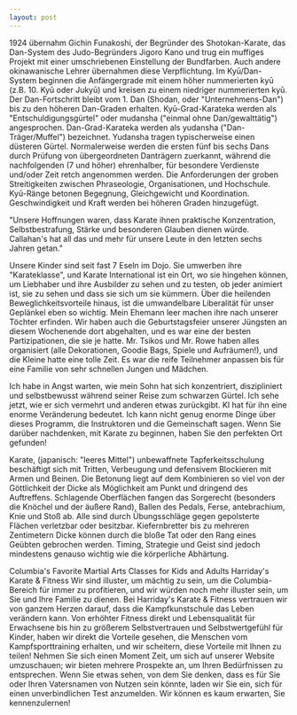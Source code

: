 ```yaml
---
layout: post
---
```


1924 übernahm Gichin Funakoshi, der Begründer des Shotokan-Karate, das Dan-System des Judo-Begründers Jigoro Kano und trug ein muffiges Projekt mit einer umschriebenen Einstellung der Bundfarben. Auch andere okinawanische Lehrer übernahmen diese Verpflichtung. Im Kyū/Dan-System beginnen die Anfängergrade mit einem höher nummerierten kyū (z.B. 10. Kyū oder Jukyū) und kreisen zu einem niedriger nummerierten kyū. Der Dan-Fortschritt bleibt vom 1. Dan (Shodan, oder "Unternehmens-Dan") bis zu den höheren Dan-Graden erhalten. Kyū-Grad-Karateka werden als "Entschuldigungsgürtel" oder mudansha ("einmal ohne Dan/gewalttätig") angesprochen. Dan-Grad-Karateka werden als yudansha ("Dan-Träger/Muffel") bezeichnet. Yudansha tragen typischerweise einen düsteren Gürtel. Normalerweise werden die ersten fünf bis sechs Dans durch Prüfung von übergeordneten Danträgern zuerkannt, während die nachfolgenden (7 und höher) ehrenhalber, für besondere Verdienste und/oder Zeit retch angenommen werden. Die Anforderungen der groben Streitigkeiten zwischen Phraseologie, Organisationen, und Hochschule. Kyū-Ränge betonen Begegnung, Gleichgewicht und Koordination. Geschwindigkeit und Kraft werden bei höheren Graden hinzugefügt.

"Unsere Hoffnungen waren, dass Karate ihnen praktische Konzentration, Selbstbestrafung, Stärke und besonderen Glauben dienen würde. Callahan's hat all das und mehr für unsere Leute in den letzten sechs Jahren getan."

Unsere Kinder sind seit fast 7 Eseln im Dojo. Sie umwerben ihre "Karateklasse", und Karate International ist ein Ort, wo sie hingehen können, um Liebhaber und ihre Ausbilder zu sehen und zu testen, ob jeder animiert ist, sie zu sehen und dass sie sich um sie kümmern. Über die heilenden Beweglichkeitsvorteile hinaus, ist die umwandelbare Liberalität für unser Geplänkel eben so wichtig. Mein Ehemann leer machen ihre nach unserer Töchter erfinden. Wir haben auch die Geburtstagsfeier unserer Jüngsten an diesem Wochenende dort abgehalten, und es war eine der besten Partizipationen, die sie je hatte. Mr. Tsikos und Mr. Rowe haben alles organisiert (alle Dekorationen, Goodie Bags, Spiele und Aufräumen!), und die Kleine hatte eine tolle Zeit. Es war die reife Teilnehmer anpassen bis für eine Familie von sehr schnellen Jungen und Mädchen.

Ich habe in Angst warten, wie mein Sohn hat sich konzentriert, diszipliniert und selbstbewusst während seiner Reise zum schwarzen Gürtel. Ich sehe jetzt, wie er sich vermehrt und anderen etwas zurückgibt. KI hat für ihn eine enorme Veränderung bedeutet. Ich kann nicht genug enorme Dinge über dieses Programm, die Instruktoren und die Gemeinschaft sagen. Wenn Sie darüber nachdenken, mit Karate zu beginnen, haben Sie den perfekten Ort gefunden!

Karate, (japanisch: "leeres Mittel") unbewaffnete Tapferkeitsschulung beschäftigt sich mit Tritten, Verbeugung und defensivem Blockieren mit Armen und Beinen. Die Betonung liegt auf dem Kombinieren so viel von der Göttlichkeit der Dicke als Möglichkeit am Punkt und dringend des Auftreffens. Schlagende Oberflächen fangen das Sorgerecht (besonders die Knöchel und der äußere Rand), Ballen des Pedals, Ferse, antebrachium, Knie und Stoß ab. Alle sind durch Übungsschläge gegen gepolsterte Flächen verletzbar oder besitzbar. Kiefernbretter bis zu mehreren Zentimetern Dicke können durch die bloße Tat oder den Rang eines Geübten gebrochen werden. Timing, Strategie und Geist sind jedoch mindestens genauso wichtig wie die körperliche Abhärtung.

Columbia's Favorite Martial Arts Classes for Kids and Adults Harriday's Karate & Fitness Wir sind illuster, um mächtig zu sein, um die Columbia-Bereich für immer zu profitieren, und wir würden noch mehr illuster sein, um Sie und Ihre Familie zu dienen. Bei Harriday's Karate & Fitness vertrauen wir von ganzem Herzen darauf, dass die Kampfkunstschule das Leben verändern kann. Von erhöhter Fitness direkt und Lebensqualität für Erwachsene bis hin zu größerem Selbstvertrauen und Selbstwertgefühl für Kinder, haben wir direkt die Vorteile gesehen, die Menschen vom Kampfsporttraining erhalten, und wir scheitern, diese Vorteile mit Ihnen zu teilen! Nehmen Sie sich einen Moment Zeit, um sich auf unserer Website umzuschauen; wir bieten mehrere Prospekte an, um Ihren Bedürfnissen zu entsprechen. Wenn Sie etwas sehen, von dem Sie denken, dass es für Sie oder Ihren Vatersnamen von Nutzen sein könnte, laden wir Sie ein, sich für einen unverbindlichen Test anzumelden. Wir können es kaum erwarten, Sie kennenzulernen!

